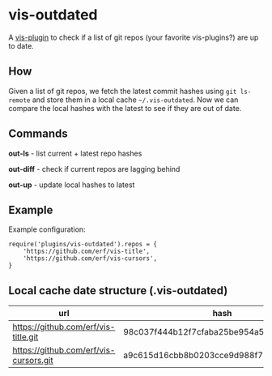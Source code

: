 # vis-outdated

A [vis-plugin](https://github.com/martanne/vis/wiki/Plugins/) to check if a list of git repos (your favorite vis-plugins?) are up to date.

## How

Given a list of git repos, we fetch the latest commit hashes using `git ls-remote` and store them in a local cache `~/.vis-outdated`. Now we can compare the local hashes with the latest to see if they are out of date.

## Commands

**out-ls** - list current + latest repo hashes

**out-diff** - check if current repos are lagging behind

**out-up** - update local hashes to latest


## Example


Example configuration:

```
require('plugins/vis-outdated').repos = {
	'https://github.com/erf/vis-title',
	'https://github.com/erf/vis-cursors',
}
```

## Local cache date structure (.vis-outdated)

| url | hash |
|-----|------|
| https://github.com/erf/vis-title.git | 98c037f444b12f7cfaba25be954a582861f09990 |
| https://github.com/erf/vis-cursors.git |a9c615d16cbb8b0203cce9d988f72ae7dd327cf3 |
